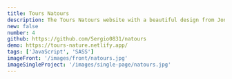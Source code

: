 ```yaml
---
title: Tours Natours
description: The Tours Natours website with a beautiful design from Jonas Scmedtmann. This site includes a nice animations. Fully responsive and mobile-friendly. Navigation menu button action implemented with only SCSS. Website built with JavaScript and SASS.
new: false
number: 4
github: https://github.com/Sergio0831/natours
demo: https://tours-nature.netlify.app/
tags: ['JavaScript', 'SASS']
imageFront: '/images/front/natours.jpg'
imageSingleProject: '/images/single-page/natours.jpg'
---
```

